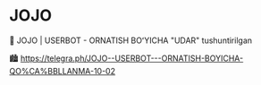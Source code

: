# JOJO

👾 JOJO | USERBOT - ORNATISH BOʻYICHA "UDAR" tushuntirilgan


🏙 https://telegra.ph/JOJO--USERBOT---ORNATISH-BOYICHA-QO%CA%BBLLANMA-10-02
